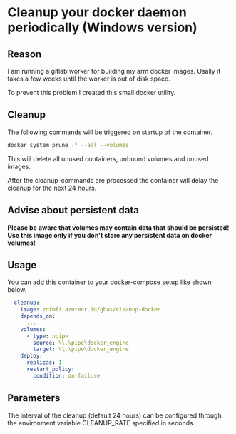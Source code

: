 # Cleanup your docker daemon periodically (Windows version)

## Reason

I am running a gitlab worker for building my arm docker images.
Usally it takes a few weeks until the worker is out of disk space.

To prevent this problem I created this small docker utility.

## Cleanup

The following commands will be triggered on startup of the container.

```sh
docker system prune -f --all --volumes
```

This will delete all unused containers, unbound volumes and unused images.

After the cleanup-commands are processed the container will delay the cleanup
for the next 24 hours.

## Advise about persistent data

**Please be aware that volumes may contain data that should be persisted!
Use this image only if you don't store any persistent data on docker volumes!**

## Usage

You can add this container to your docker-compose setup like shown below.

```yaml
  cleanup:
    image: zdfmfi.azurecr.io/gbas/cleanup-docker
    depends_on:
      ...
    volumes:
      - type: npipe
        source: \\.\pipe\docker_engine
        target: \\.\pipe\docker_engine
    deploy:
      replicas: 1
      restart_policy:
        condition: on-failure
```

## Parameters

The interval of the cleanup (default 24 hours) can be configured through
the environment variable CLEANUP_RATE specified in seconds.